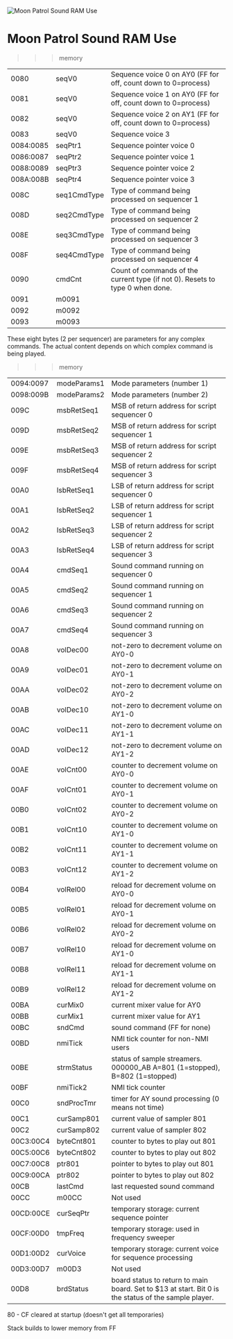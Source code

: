 ![Moon Patrol Sound RAM Use](MoonPatrol.jpg)

# Moon Patrol Sound RAM Use

>>> memory

| | | |
| --- | --- | --- |
| 0080      | seqV0                | Sequence voice 0 on AY0 (FF for off, count down to 0=process) |
| 0081      | seqV0                | Sequence voice 1 on AY0 (FF for off, count down to 0=process) |
| 0082      | seqV0                | Sequence voice 2 on AY1 (FF for off, count down to 0=process) |
| 0083      | seqV0                | Sequence voice 3 |
| 0084:0085 | seqPtr1              | Sequence pointer voice 0 |
| 0086:0087 | seqPtr2              | Sequence pointer voice 1 |
| 0088:0089 | seqPtr3              | Sequence pointer voice 2 |
| 008A:008B | seqPtr4              | Sequence pointer voice 3 |
| 008C      | seq1CmdType          | Type of command being processed on sequencer 1 |
| 008D      | seq2CmdType          | Type of command being processed on sequencer 2 |
| 008E      | seq3CmdType          | Type of command being processed on sequencer 3 |
| 008F      | seq4CmdType          | Type of command being processed on sequencer 4 |
| 0090      | cmdCnt               | Count of commands of the current type (if not 0). Resets to type 0 when done. |
| 0091      | m0091                | |
| 0092      | m0092                | |
| 0093      | m0093                | |

These eight bytes (2 per sequencer) are parameters for any complex commands.
The actual content depends on which complex command is being played.

>>> memory

| | | |
| --- | --- | --- |
| 0094:0097 | modeParams1          | Mode parameters (number 1) |
| 0098:009B | modeParams2          | Mode parameters (number 2) |
| 009C      | msbRetSeq1           | MSB of return address for script sequencer 0 |
| 009D      | msbRetSeq2           | MSB of return address for script sequencer 1 |
| 009E      | msbRetSeq3           | MSB of return address for script sequencer 2 |
| 009F      | msbRetSeq4           | MSB of return address for script sequencer 3 |
| 00A0      | lsbRetSeq1           | LSB of return address for script sequencer 0 |
| 00A1      | lsbRetSeq2           | LSB of return address for script sequencer 1 |
| 00A2      | lsbRetSeq3           | LSB of return address for script sequencer 2 |
| 00A3      | lsbRetSeq4           | LSB of return address for script sequencer 3 |
| 00A4      | cmdSeq1              | Sound command running on sequencer 0 |
| 00A5      | cmdSeq2              | Sound command running on sequencer 1 |
| 00A6      | cmdSeq3              | Sound command running on sequencer 2 |
| 00A7      | cmdSeq4              | Sound command running on sequencer 3 |
| 00A8      | volDec00             | not-zero to decrement volume on AY0-0 |
| 00A9      | volDec01             | not-zero to decrement volume on AY0-1 |
| 00AA      | volDec02             | not-zero to decrement volume on AY0-2 |
| 00AB      | volDec10             | not-zero to decrement volume on AY1-0 |
| 00AC      | volDec11             | not-zero to decrement volume on AY1-1 |
| 00AD      | volDec12             | not-zero to decrement volume on AY1-2 |
| 00AE      | volCnt00             | counter to decrement volume on AY0-0 |
| 00AF      | volCnt01             | counter to decrement volume on AY0-1 |
| 00B0      | volCnt02             | counter to decrement volume on AY0-2 |
| 00B1      | volCnt10             | counter to decrement volume on AY1-0 |
| 00B2      | volCnt11             | counter to decrement volume on AY1-1 |
| 00B3      | volCnt12             | counter to decrement volume on AY1-2 |
| 00B4      | volRel00             | reload for decrement volume on AY0-0 |
| 00B5      | volRel01             | reload for decrement volume on AY0-1 |
| 00B6      | volRel02             | reload for decrement volume on AY0-2 |
| 00B7      | volRel10             | reload for decrement volume on AY1-0 |
| 00B8      | volRel11             | reload for decrement volume on AY1-1 |
| 00B9      | volRel12             | reload for decrement volume on AY1-2 |
| 00BA      | curMix0              | current mixer value for AY0 |
| 00BB      | curMix1              | current mixer value for AY1 |
| 00BC      | sndCmd               | sound command (FF for none) |
| 00BD      | nmiTick              | NMI tick counter for non-NMI users |
| 00BE      | strmStatus           | status of sample streamers. 000000_AB A=801 (1=stopped), B=802 (1=stopped)|
| 00BF      | nmiTick2             | NMI tick counter |
| 00C0      | sndProcTmr           | timer for AY sound processing (0 means not time) |
| 00C1      | curSamp801           | current value of sampler 801 |
| 00C2      | curSamp802           | current value of sampler 802 |
| 00C3:00C4 | byteCnt801           | counter to bytes to play out 801 |
| 00C5:00C6 | byteCnt802           | counter to bytes to play out 802 |
| 00C7:00C8 | ptr801               | pointer to bytes to play out 801 |
| 00C9:00CA | ptr802               | pointer to bytes to play out 802 |
| 00CB      | lastCmd              | last requested sound command|
| 00CC      | m00CC                | Not used |
| 00CD:00CE | curSeqPtr            | temporary storage: current sequence pointer |
| 00CF:00D0 | tmpFreq              | temporary storage: used in frequency sweeper |
| 00D1:00D2 | curVoice             | temporary storage: current voice for sequence processing |
| 00D3:00D7 | m00D3                | Not used |
| 00D8      | brdStatus            | board status to return to main board. Set to $13 at start. Bit 0 is the status of the sample player. |

80 - CF cleared at startup (doesn't get all temporaries)

Stack builds to lower memory from FF
